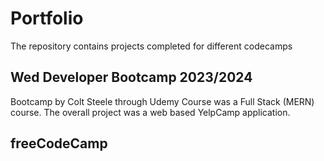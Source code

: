 # Portfolio

The repository contains projects completed for different codecamps

## Wed Developer Bootcamp 2023/2024
Bootcamp by Colt Steele through Udemy
Course was a Full Stack (MERN) course. The overall project was a web based YelpCamp application.

## freeCodeCamp

